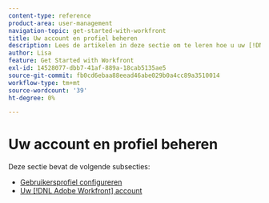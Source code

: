 ```yaml
---
content-type: reference
product-area: user-management
navigation-topic: get-started-with-workfront
title: Uw account en profiel beheren
description: Lees de artikelen in deze sectie om te leren hoe u uw [!DNL Workfront] account en gebruikersprofiel.
author: Lisa
feature: Get Started with Workfront
exl-id: 14528077-dbb7-41af-889a-18cab5135ae5
source-git-commit: fb0cd6ebaa88eead46abe029b0a4cc89a3510014
workflow-type: tm+mt
source-wordcount: '39'
ht-degree: 0%

---
```


# Uw account en profiel beheren

Deze sectie bevat de volgende subsecties:

* [Gebruikersprofiel configureren](../../workfront-basics/manage-your-account-and-profile/configuring-your-user-profile/configure-user-profile.md)
* [Uw [!DNL Adobe Workfront] account](../../workfront-basics/manage-your-account-and-profile/managing-your-workfront-account/manage-workfront-account.md)

